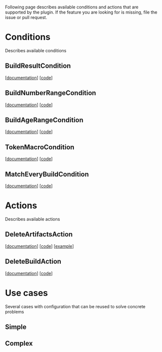 Following page describes available conditions and actions that are supported by the plugin. If the feature you are looking for is missing, file the issue or pull request.

# Conditions
Describes available conditions

## BuildResultCondition
[[documentation](https://github.com/jenkinsci/build-history-manager-plugin/blob/master/src/main/resources/pl/damianszczepanik/jenkins/buildhistorymanager/model/conditions/BuildResultCondition/help.html)]
[[code](https://github.com/jenkinsci/build-history-manager-plugin/blob/master/src/main/java/pl/damianszczepanik/jenkins/buildhistorymanager/model/conditions/BuildResultCondition.java)]

## BuildNumberRangeCondition
[[documentation](https://github.com/jenkinsci/build-history-manager-plugin/blob/master/src/main/resources/pl/damianszczepanik/jenkins/buildhistorymanager/model/conditions/BuildNumberRangeCondition/help.html)]
[[code](https://github.com/jenkinsci/build-history-manager-plugin/blob/master/src/main/java/pl/damianszczepanik/jenkins/buildhistorymanager/model/conditions/BuildNumberRangeCondition.java)]

## BuildAgeRangeCondition
[[documentation](https://github.com/jenkinsci/build-history-manager-plugin/blob/master/src/main/resources/pl/damianszczepanik/jenkins/buildhistorymanager/model/conditions/BuildAgeRangeCondition/help.html)]
[[code](https://github.com/jenkinsci/build-history-manager-plugin/blob/master/src/main/java/pl/damianszczepanik/jenkins/buildhistorymanager/model/conditions/BuildAgeRangeCondition.java)]

## TokenMacroCondition 
[[documentation](https://github.com/jenkinsci/build-history-manager-plugin/blob/master/src/main/resources/pl/damianszczepanik/jenkins/buildhistorymanager/model/conditions/TokenMacroCondition/help.html)]
[[code](https://github.com/jenkinsci/build-history-manager-plugin/blob/master/src/main/java/pl/damianszczepanik/jenkins/buildhistorymanager/model/conditions/TokenMacroCondition.java)]

## MatchEveryBuildCondition
[[documentation](https://github.com/jenkinsci/build-history-manager-plugin/blob/master/src/main/resources/pl/damianszczepanik/jenkins/buildhistorymanager/model/conditions/MatchEveryBuildCondition/help.html)]
[[code](https://github.com/jenkinsci/build-history-manager-plugin/blob/master/src/main/java/pl/damianszczepanik/jenkins/buildhistorymanager/model/conditions/MatchEveryBuildCondition.java)]


# Actions
Describes available actions
## DeleteArtifactsAction
[[documentation](https://github.com/jenkinsci/build-history-manager-plugin/blob/master/src/main/resources/pl/damianszczepanik/jenkins/buildhistorymanager/model/actions/DeleteArtifactsAction/help.html)]
[[code](https://github.com/jenkinsci/build-history-manager-plugin/blob/master/src/main/java/pl/damianszczepanik/jenkins/buildhistorymanager/model/actions/DeleteArtifactsAction.java)]
[[example](https://github.com/jenkinsci/build-history-manager-plugin/wiki/Delete-artifacts)]

## DeleteBuildAction
[[documentation](https://github.com/jenkinsci/build-history-manager-plugin/blob/master/src/main/resources/pl/damianszczepanik/jenkins/buildhistorymanager/model/actions/DeleteBuildAction/help.html)]
[[code](https://github.com/jenkinsci/build-history-manager-plugin/blob/master/src/main/java/pl/damianszczepanik/jenkins/buildhistorymanager/model/actions/DeleteBuildAction.java)]

# Use cases
Several cases with configuration that can be reused to solve concrete problems
## Simple

## Complex
